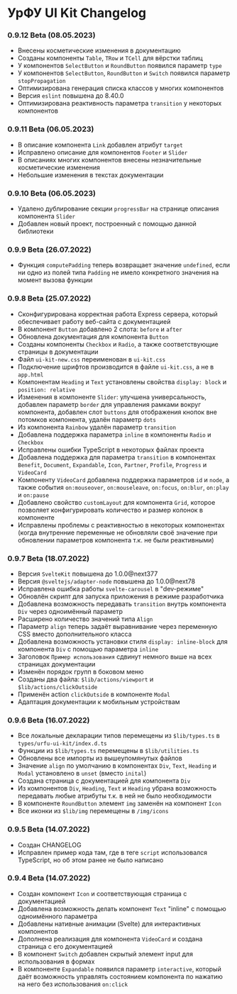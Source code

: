 # УрФУ UI Kit Changelog

### 0.9.12 Beta (08.05.2023)
- Внесены косметические изменения в документацию
- Созданы компоненты `Table`, `TRow` и `TCell` для вёрстки таблиц
- У компонентов `SelectButton` и `RoundButton` появился параметр `type`
- У компонентов `SelectButton`, `RoundButton` и `Switch` появился параметр `stopPropagation`
- Оптимизирована генерация списка классов у многих компонентов 
- Версия `eslint` повышена до 8.40.0
- Оптимизирована реактивность параметра `transition` у некоторых компонентов

### 0.9.11 Beta (06.05.2023)
- В описание компонента `Link` добавлен атрибут `target`
- Исправлено описание для компонентов `Footer` и `Slider`
- В описаниях многих компонентов внесены незначительные косметические изменения
- Небольшие изменения в текстах документации

### 0.9.10 Beta (06.05.2023)
- Удалено дублирование секции `progressBar` на странице описания компонента `Slider`
- Добавлен новый проект, построенный с помощью данной библиотеки

### 0.9.9 Beta (26.07.2022)
- Функция `computePadding` теперь возвращает значение `undefined`, если ни одно из полей типа `Padding` не имело конкретного значения на момент вызова функции

### 0.9.8 Beta (25.07.2022)
- Сконфигурирована корректная работа Express сервера, который обеспечивает работу веб-сайта с документацией
- В компонент `Button` добавлено 2 слота: `before` и `after`
- Обновлена документация для компонента `Button`
- Созданы компоненты `Checkbox` и `Radio`, а также соответствующие страницы в документации
- Файл `ui-kit-new.css` переименован в `ui-kit.css`
- Подключение шрифтов производится в файле `ui-kit.css`, а не в `app.html`
- Компонентам `Heading` и `Text` установлены свойства `display: block` и `position: relative`
- Изменения в компоненте `Slider`: улучшена универсальность, добавлен параметр `border` для управления рамками вокруг компонента, добавлен слот `buttons` для отображения кнопок вне потомков компонента, удалён параметр `dots`
- Из компонента `Rainbow` удалён параметр `transition`
- Добавлена поддержка параметра `inline` в компоненты `Radio` и `Checkbox`
- Исправлены ошибки TypeScript в некоторых файлах проекта
- Добавлена поддержка для параметра `transition` в компонентах `Benefit`, `Document`, `Expandable`, `Icon`, `Partner`, `Profile`, `Progress` и `VideoCard`
- Компоненту `VideoCard` добавлена поддержка параметров `id` и `node`, а также события `on:mouseover`, `on:mouseleave`, `on:focus`, `on:blur`, `on:play` и `on:pause`
- Добавлено свойство `customLayout` для компонента `Grid`, которое позволяет конфигурировать количество и размер колонок в компоненте
- Исправлены проблемы с реактивностью в некоторых компонентах (когда внутренние переменные не обновляли своё значение при обновлении параметров компонента т.к. не были реактивными)

### 0.9.7 Beta (18.07.2022)
- Версия `SvelteKit` повышена до 1.0.0@next377
- Версия `@sveltejs/adapter-node` повышена до 1.0.0@next78
- Исправлена ошибка работы `svelte-carousel` в "dev-режиме"
- Обновлён скрипт для запуска приложения в режиме разработчика
- Добавлена возможность передавать `transition` внутрь компонента `Div` через одноимённый параметр
- Расширено количество значений типа `Align`
- Параметр `align` теперь задаёт выравнивание через переменную CSS вместо дополнительного класса
- Добавлена возможность установки стиля `display: inline-block` для компонента `Div` с помощью параметра `inline`
- Заголовок `Пример использования` сдвинут немного выше на всех страницах документации
- Изменён порядок групп в боковом меню
- Созданы два файла: `$lib/actions/viewport` и `$lib/actions/clickOutside`
- Применён action `clickOutside` в компоненте `Modal`
- Адаптация документации к мобильным устройствам

### 0.9.6 Beta (16.07.2022)
- Все локальные декларации типов перемещены из `$lib/types.ts` в `types/urfu-ui-kit/index.d.ts`
- Функции из `$lib/types.ts` перемещены в `$lib/utilities.ts`
- Обновлены все импорты из вышеупомянутых файлов
- Значение `align` по умолчанию в компонентах `Div`, `Text`, `Heading` и `Modal` установлено в `unset` (вместо `inital`)
- Создана страница с документацией для компонента `Div`
- Из компонентов `Div`, `Heading`, `Text` и `Heading` убрана возможность передавать любые атрибуты т.к. в ней не было необходимости
- В компоненте `RoundButton` элемент `img` заменён на  компонент `Icon`
- Все иконки из `$lib/img` перемещены в `/img/icons`

### 0.9.5 Beta (14.07.2022)
- Создан CHANGELOG
- Исправлен пример кода там, где в теге `script` использовался TypeScript, но об этом ранее не было написано

### 0.9.4 Beta (14.07.2022)
- Создан компонент `Icon` и соответствующая страница с документацией
- Добавлена возможность делать компонент `Text` "inline" с помощью одноимённого параметра
- Добавлены нативные анимации (Svelte) для интерактивных компонентов
- Дополнена реализация для компонента `VideoCard` и создана страница с его документацией
- В компонент `Switch` добавлен скрытый элемент input для использования в формах
- В компоненте `Expandable` появился параметр `interactive`, который даёт возможность управлять состоянием компонента по нажатию на него без использования `on:click`
